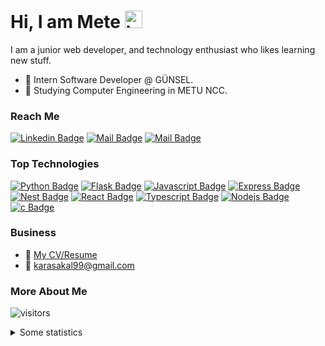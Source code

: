 # Hi, I am Mete <img src="https://user-images.githubusercontent.com/1303154/88677602-1635ba80-d120-11ea-84d8-d263ba5fc3c0.gif" width="28px" alt="hi">

I am a junior web developer, and technology enthusiast who likes learning new stuff.
  
- 🚗 Intern Software Developer @ GÜNSEL.
- 📗 Studying Computer Engineering in METU NCC.  

### Reach Me  
[![Linkedin Badge](https://img.shields.io/badge/-Mete_Karasakal-0e76a8?style=flat&labelColor=0e76a8&logo=linkedin&logoColor=white)](https://www.linkedin.com/in/mete-karasakal-808449176/) [![Mail Badge](https://img.shields.io/badge/-@karasakalmt-e84393?style=flat&labelColor=e84393&logo=instagram&logoColor=white)](https://instagram.com/karasakalmt) [![Mail Badge](https://img.shields.io/badge/-karasakal99-c0392b?style=flat&labelColor=c0392b&logo=gmail&logoColor=white)](mailto:karasakal99@gmail.com)
  
  

### Top Technologies  
[![Python Badge](https://img.shields.io/badge/-python-61DBFB?style=plastic&labelColor=black&logo=python&logoColor=61DBFB)](#)
[![Flask Badge](https://img.shields.io/badge/-flask-61DBFB?style=plastic&labelColor=black&logo=flask&logoColor=61DBFB)](#)
[![Javascript Badge](https://img.shields.io/badge/-Javascript-F0DB4F?style=plastic&labelColor=black&logo=javascript&logoColor=F0DB4F)](#)
[![Express Badge](https://img.shields.io/badge/-Express-61DBFB?style=plastic&labelColor=black&logo=express&logoColor=61DBFB)](#) 
[![Nest Badge](https://img.shields.io/badge/-Nest-F0DB4F?style=plastic&labelColor=black&logo=nestjs&logoColor=F0DB4F)](#) 
[![React Badge](https://img.shields.io/badge/-React-61DBFB?style=plastic&labelColor=black&logo=react&logoColor=61DBFB)](#) 
[![Typescript Badge](https://img.shields.io/badge/-Typescript-007acc?style=plastic&labelColor=black&logo=typescript&logoColor=007acc)](#) 
[![Nodejs Badge](https://img.shields.io/badge/-Nodejs-3C873A?style=plastic&labelColor=black&logo=node.js&logoColor=3C873A)](#) 
[![c Badge](https://img.shields.io/badge/-C_Language-61DBFB?style=plastic&labelColor=black&logo=c&logoColor=61DBFB)](#)

### Business
- 📎 [My CV/Resume](https://metekarasakal.me)
- 📧 [karasakal99@gmail.com](mailto:karasakal99@gmail.com)

### More About Me


![visitors](https://visitor-badge.glitch.me/badge?page_id=patern0ster.visitor-badge)


<details>
<summary>
  Some statistics
</summary>

#### Weekly Development Activity
<!--START_SECTION:waka-->
```text
No Activity tracked this Week
```
<!--END_SECTION:waka-->

#### Github Stats

![Ipenywis's github stats](https://github-readme-stats.vercel.app/api?username=patern0ster&count_private=true&theme=vision-friendly-dark&hide=contribs,prs)
[![Top Langs](https://github-readme-stats.vercel.app/api/top-langs/?username=patern0ster&layout=compact)](https://github.com/anuraghazra/github-readme-stats)

</details>
